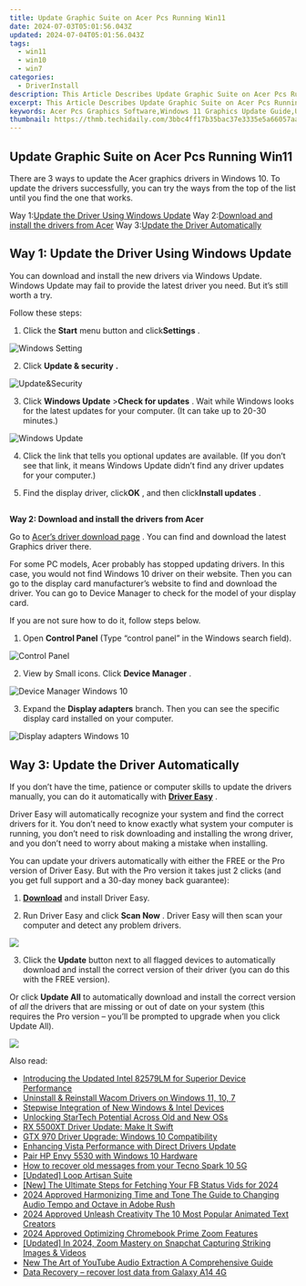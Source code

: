```yaml
---
title: Update Graphic Suite on Acer Pcs Running Win11
date: 2024-07-03T05:01:56.043Z
updated: 2024-07-04T05:01:56.043Z
tags:
  - win11
  - win10
  - win7
categories:
  - DriverInstall
description: This Article Describes Update Graphic Suite on Acer Pcs Running Win11
excerpt: This Article Describes Update Graphic Suite on Acer Pcs Running Win11
keywords: Acer Pcs Graphics Software,Windows 11 Graphics Update Guide,Update Acer Pc Graphic Suite,Windows 11 Graphics Software Updates,Graphic Suite Acer Win11 Compatibility,Acer PC Graphic Suite Updates Instructions,Windows 11 Acer Pc Graphics Software Update Tips
thumbnail: https://thmb.techidaily.com/3bbc4ff17b35bac37e3335e5a66057aab2f13c2b088afea3c5a850da277e1159.jpg
---
```


## Update Graphic Suite on Acer Pcs Running Win11

 There are 3 ways to update the Acer graphics drivers in Windows 10\. To update the drivers successfully, you can try the ways from the top of the list until you find the one that works.

 Way 1:[Update the Driver Using Windows Update](#way1)
 Way 2:[Download and install the drivers from Acer](#way2)
 Way 3:[Update the Driver Automatically](#way3)

## **Way 1: Update the Driver Using Windows Update**

 You can download and install the new drivers via Windows Update. Windows Update may fail to provide the latest driver you need. But it’s still worth a try.

 Follow these steps:  

 1) Click the **Start** menu button and click**Settings** .  

![Windows Setting](https://images.drivereasy.com/wp-content/uploads/2016/04/img_57106435a7634.png)

 2) Click **Update & security**   **.**

![Update&Security](https://images.drivereasy.com/wp-content/uploads/2016/08/img_57a95a1074c91.png)

 3) Click **Windows Update** \>**Check for updates** . Wait while Windows looks for the latest updates for your computer. (It can take up to 20-30 minutes.)

![Windows Update](https://images.drivereasy.com/wp-content/uploads/2016/08/img_57a95a2b53895.png)

 4) Click the link that tells you optional updates are available. (If you don’t see that link, it means Windows Update didn’t find any driver updates for your computer.)  
  
 5) Find the display driver, click**OK** , and then click**Install updates** .

##
  
**Way 2: Download and install the drivers from Acer**

 Go to [Acer’s driver download page](http://www.acer.com/ac/en/US/content/drivers) . You can find and download the latest Graphics driver there.
  
 For some PC models, Acer probably has stopped updating drivers. In this case, you would not find Windows 10 driver on their website. Then you can go to the display card manufacturer’s website to find and download the driver. You can go to Device Manager to check for the model of your display card.
  
 If you are not sure how to do it, follow steps below.  
  
 1) Open **Control Panel** (Type “control panel” in the Windows search field).

![Control Panel](https://images.drivereasy.com/wp-content/uploads/2016/04/img_5710616d048c1.png)

 2) View by Small icons. Click **Device Manager** .  
  
![Device Manager Windows 10](https://images.drivereasy.com/wp-content/uploads/2016/04/img_571061b786d94.png)
  
 3) Expand the **Display adapters** branch. Then you can see the specific display card installed on your computer.  

![Display adapters Windows 10](https://images.drivereasy.com/wp-content/uploads/2016/08/img_57a97af6b272a.jpg)
  
## **Way 3: Update the Driver Automatically**

 If you don’t have the time, patience or computer skills to update the drivers manually, you can do it automatically with **[Driver Easy](https://tools.techidaily.com/drivereasy/download/)**  .

 Driver Easy will automatically recognize your system and find the correct drivers for it. You don’t need to know exactly what system your computer is running, you don’t need to risk downloading and installing the wrong driver, and you don’t need to worry about making a mistake when installing.

 You can update your drivers automatically with either the FREE or the Pro version of Driver Easy. But with the Pro version it takes just 2 clicks (and you get full support and a 30-day money back guarantee):

 1) **[Download](https://tools.techidaily.com/drivereasy/download/)**   and install Driver Easy.

 2) Run Driver Easy and click **Scan Now** . Driver Easy will then scan your computer and detect any problem drivers.

![](https://images.drivereasy.com/wp-content/uploads/2017/09/img_59c8a7b13f6c9.jpg)

 3) Click the **Update** button next to all flagged devices to automatically download and install the correct version of their driver (you can do this with the FREE version).

 Or click **Update All**  to automatically download and install the correct version of _all_   the drivers that are missing or out of date on your system (this requires the Pro version – you’ll be prompted to upgrade when you click Update All).

![](https://images.drivereasy.com/wp-content/uploads/2017/09/img_59c8a7bb0bf63.jpg)

<ins class="adsbygoogle"
     style="display:block"
     data-ad-format="autorelaxed"
     data-ad-client="ca-pub-7571918770474297"
     data-ad-slot="1223367746"></ins>



<ins class="adsbygoogle"
     style="display:block"
     data-ad-client="ca-pub-7571918770474297"
     data-ad-slot="8358498916"
     data-ad-format="auto"
     data-full-width-responsive="true"></ins>

<span class="atpl-alsoreadstyle">Also read:</span>
<div><ul>
<li><a href="https://driver-install.techidaily.com/introducing-the-updated-intel-82579lm-for-superior-device-performance/"><u>Introducing the Updated Intel 82579LM for Superior Device Performance</u></a></li>
<li><a href="https://driver-install.techidaily.com/uninstall-and-reinstall-wacom-drivers-on-windows-11-10-7/"><u>Uninstall & Reinstall Wacom Drivers on Windows 11, 10, 7</u></a></li>
<li><a href="https://driver-install.techidaily.com/stepwise-integration-of-new-windows-and-intel-devices/"><u>Stepwise Integration of New Windows & Intel Devices</u></a></li>
<li><a href="https://driver-install.techidaily.com/unlocking-startech-potential-across-old-and-new-oss/"><u>Unlocking StarTech Potential Across Old and New OSs</u></a></li>
<li><a href="https://driver-install.techidaily.com/rx-5500xt-driver-update-make-it-swift/"><u>RX 5500XT Driver Update: Make It Swift</u></a></li>
<li><a href="https://driver-install.techidaily.com/gtx-970-driver-upgrade-windows-10-compatibility/"><u>GTX 970 Driver Upgrade: Windows 10 Compatibility</u></a></li>
<li><a href="https://driver-install.techidaily.com/enhancing-vista-performance-with-direct-drivers-update/"><u>Enhancing Vista Performance with Direct Drivers Update</u></a></li>
<li><a href="https://driver-install.techidaily.com/pair-hp-envy-5530-with-windows-10-hardware/"><u>Pair HP Envy 5530 with Windows 10 Hardware</u></a></li>
<li><a href="https://blog-min.techidaily.com/how-to-recover-old-messages-from-your-tecno-spark-10-5g-by-fonelab-android-recover-messages/"><u>How to recover old messages from your Tecno Spark 10 5G</u></a></li>
<li><a href="https://extra-guidance.techidaily.com/updated-loop-artisan-suite/"><u>[Updated] Loop Artisan Suite</u></a></li>
<li><a href="https://facebook-clips.techidaily.com/new-the-ultimate-steps-for-fetching-your-fb-status-vids-for-2024/"><u>[New] The Ultimate Steps for Fetching Your FB Status Vids for 2024</u></a></li>
<li><a href="https://sound-tweaking.techidaily.com/2024-approved-harmonizing-time-and-tone-the-guide-to-changing-audio-tempo-and-octave-in-adobe-rush/"><u>2024 Approved Harmonizing Time and Tone The Guide to Changing Audio Tempo and Octave in Adobe Rush</u></a></li>
<li><a href="https://smart-video-editing.techidaily.com/2024-approved-unleash-creativity-the-10-most-popular-animated-text-creators/"><u>2024 Approved Unleash Creativity The 10 Most Popular Animated Text Creators</u></a></li>
<li><a href="https://extra-support.techidaily.com/2024-approved-optimizing-chromebook-prime-zoom-features/"><u>2024 Approved  Optimizing Chromebook  Prime Zoom Features</u></a></li>
<li><a href="https://fox-cloud.techidaily.com/updated-in-2024-zoom-mastery-on-snapchat-capturing-striking-images-and-videos/"><u>[Updated] In 2024, Zoom Mastery on Snapchat  Capturing Striking Images & Videos</u></a></li>
<li><a href="https://ai-driven-video-production.techidaily.com/new-the-art-of-youtube-audio-extraction-a-comprehensive-guide/"><u>New The Art of YouTube Audio Extraction A Comprehensive Guide</u></a></li>
<li><a href="https://phone-solutions.techidaily.com/data-recovery-recover-lost-data-from-galaxy-a14-4g-by-fonelab-android-recover-data/"><u>Data Recovery – recover lost data from Galaxy A14 4G</u></a></li>
</ul></div>
